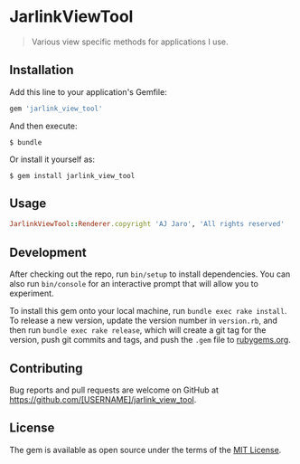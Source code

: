 # JarlinkViewTool

> Various view specific methods for applications I use.

## Installation

Add this line to your application's Gemfile:

```ruby
gem 'jarlink_view_tool'
```

And then execute:

    $ bundle

Or install it yourself as:

    $ gem install jarlink_view_tool

## Usage

```ruby
JarlinkViewTool::Renderer.copyright 'AJ Jaro', 'All rights reserved'
```

## Development

After checking out the repo, run `bin/setup` to install dependencies. You can also run `bin/console` for an interactive prompt that will allow you to experiment.

To install this gem onto your local machine, run `bundle exec rake install`. To release a new version, update the version number in `version.rb`, and then run `bundle exec rake release`, which will create a git tag for the version, push git commits and tags, and push the `.gem` file to [rubygems.org](https://rubygems.org).

## Contributing

Bug reports and pull requests are welcome on GitHub at https://github.com/[USERNAME]/jarlink_view_tool.

## License

The gem is available as open source under the terms of the [MIT License](https://opensource.org/licenses/MIT).
